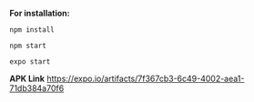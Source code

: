 **For installation:**

    npm install

    npm start

    expo start
**APK Link**
https://expo.io/artifacts/7f367cb3-6c49-4002-aea1-71db384a70f6
